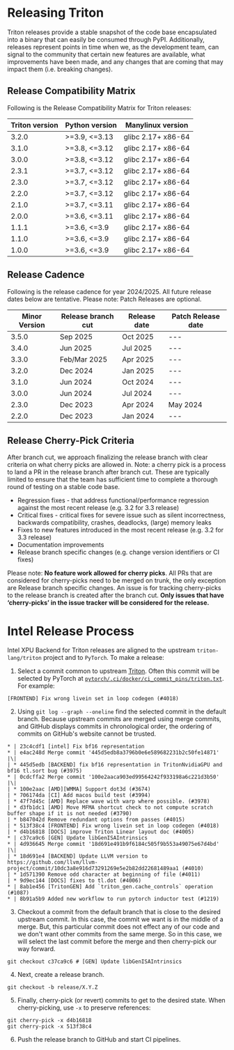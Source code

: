 # Releasing Triton

Triton releases provide a stable snapshot of the code base encapsulated into a binary that can easily be consumed through PyPI. Additionally, releases represent points in time when we, as the development team, can signal to the community that certain new features are available, what improvements have been made, and any changes that are coming that may impact them (i.e. breaking changes).

## Release Compatibility Matrix

Following is the Release Compatibility Matrix for Triton releases:

| Triton version | Python version | Manylinux version |
| --- | --- | --- |
| 3.2.0 | >=3.9, <=3.13 | glibc 2.17+ x86-64 |
| 3.1.0 | >=3.8, <=3.12 | glibc 2.17+ x86-64 |
| 3.0.0 | >=3.8, <=3.12 | glibc 2.17+ x86-64 |
| 2.3.1 | >=3.7, <=3.12 | glibc 2.17+ x86-64 |
| 2.3.0 | >=3.7, <=3.12 | glibc 2.17+ x86-64 |
| 2.2.0 | >=3.7, <=3.12 | glibc 2.17+ x86-64 |
| 2.1.0 | >=3.7, <=3.11 | glibc 2.17+ x86-64 |
| 2.0.0 | >=3.6, <=3.11 | glibc 2.17+ x86-64 |
| 1.1.1 | >=3.6, <=3.9 | glibc 2.17+ x86-64 |
| 1.1.0 | >=3.6, <=3.9 | glibc 2.17+ x86-64 |
| 1.0.0 | >=3.6, <=3.9 | glibc 2.17+ x86-64 |

## Release Cadence

Following is the release cadence for year 2024/2025. All future release dates below are tentative. Please note: Patch Releases are optional.

| Minor Version | Release branch cut | Release date | Patch Release date |
| --- | --- | --- | --- |
| 3.5.0 | Sep 2025 | Oct 2025 | --- |
| 3.4.0 | Jun 2025 | Jul 2025 | --- |
| 3.3.0 | Feb/Mar 2025 | Apr 2025 | --- |
| 3.2.0 | Dec 2024 | Jan 2025 | --- |
| 3.1.0 | Jun 2024 | Oct 2024 | --- |
| 3.0.0 | Jun 2024 | Jul 2024 | --- |
| 2.3.0 | Dec 2023 | Apr 2024 | May 2024 |
| 2.2.0 | Dec 2023 | Jan 2024 | --- |

## Release Cherry-Pick Criteria

After branch cut, we approach finalizing the release branch with clear criteria on what cherry picks are allowed in. Note: a cherry pick is a process to land a PR in the release branch after branch cut. These are typically limited to ensure that the team has sufficient time to complete a thorough round of testing on a stable code base.

* Regression fixes - that address functional/performance regression against the most recent release (e.g. 3.2 for 3.3 release)
* Critical fixes - critical fixes for severe issue such as silent incorrectness, backwards compatibility, crashes, deadlocks, (large) memory leaks
* Fixes to new features introduced in the most recent release (e.g. 3.2 for 3.3 release)
* Documentation improvements
* Release branch specific changes (e.g. change version identifiers or CI fixes)

Please note: **No feature work allowed for cherry picks**. All PRs that are considered for cherry-picks need to be merged on trunk, the only exception are Release branch specific changes. An issue is for tracking cherry-picks to the release branch is created after the branch cut. **Only issues that have ‘cherry-picks’ in the issue tracker will be considered for the release.**

# Intel Release Process

Intel XPU Backend for Triton releases are aligned to the upstream `triton-lang/triton` project and to `PyTorch`. To make a release:

1. Select a commit common to upstream [Triton](https://github.com/triton-lang/triton). Often this commit will be selected by PyTorch at [`pytorch/.ci/docker/ci_commit_pins/triton.txt`](https://github.com/pytorch/pytorch/blob/main/.ci/docker/ci_commit_pins/triton.txt). For example:
```
[FRONTEND] Fix wrong livein set in loop codegen (#4018)
```
2. Using `git log --graph --oneline` find the selected commit in the default branch. Because upstream commits are merged using merge commits, and GitHub displays commits in chronological order, the ordering of commits on GitHub's website cannot be trusted.
```
* | 23c4cdf1 [intel] Fix bf16 representation
* | e4ac248d Merge commit '445d5edb8a3796b0e6e589682231b2c50fe14871'
|\|
| * 445d5edb [BACKEND] fix bf16 representation in TritonNvidiaGPU and bf16 tl.sort bug (#3975)
* | 0cdcffa2 Merge commit '100e2aaca903ed99564242f933198a6c221d3b50'
|\|
| * 100e2aac [AMD][WMMA] Support dot3d (#3674)
| * 706174da [CI] Add macos build test (#3994)
| * 47f7d45c [AMD] Replace wave with warp where possible. (#3978)
| * d3fb1dc1 [AMD] Move MFMA shortcut check to not compute scratch buffer shape if it is not needed (#3790)
| * b847042d Remove redundant options from passes (#4015)
| * 513f38c4 [FRONTEND] Fix wrong livein set in loop codegen (#4018)
| * d4b16818 [DOCS] improve Triton Linear layout doc (#4005)
* | c37ca9c6 [GEN] Update libGenISAIntrinsics
* | 4d936645 Merge commit '18d691e491b9f6184c505f9b553a49075e67d4bd'
|\|
| * 18d691e4 [BACKEND] Update LLVM version to https://github.com/llvm/llvm-project/commit/10dc3a8e916d73291269e5e2b82dd22681489aa1 (#4010)
| * 1d571390 Remove odd character at beginning of file (#4011)
| * 9d9ec144 [DOCS] fixes to tl.dot (#4006)
* | 8ab1e456 [TritonGEN] Add `triton_gen.cache_controls` operation (#1087)
* | 8b91a5b9 Added new workflow to run pytorch inductor test (#1219)
```

3. Checkout a commit from the default branch that is close to the desired upstream commit. In this case, the commit we want is in the middle of a merge. But, this particular commit does not effect any of our code and we don't want other commits from the same merge. So in this case, we will select the last commit before the merge and then cherry-pick our way forward.
```
git checkout c37ca9c6 # [GEN] Update libGenISAIntrinsics
```

4. Next, create a release branch.
```
git checkout -b release/X.Y.Z
```

5. Finally, cherry-pick (or revert) commits to get to the desired state. When cherry-picking, use `-x` to preserve references:
```
git cherry-pick -x d4b16818
git cherry-pick -x 513f38c4
```

6. Push the release branch to GitHub and start CI pipelines.
